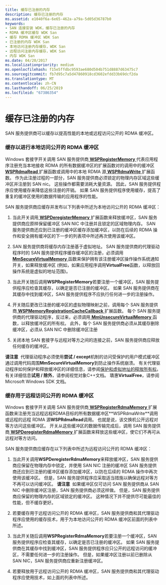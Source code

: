 ```yaml
---
title: 缓存已注册的内存
description: 缓存已注册的内存
ms.assetid: e1040f6a-6e65-462a-a79a-5d05d36787b0
keywords:
- SAN 连接安装 WDK，缓存已注册的内存
- RDMA 缓冲区缓存 WDK San
- 缓存 RDMA 缓冲区 WDK San
- 已注册的内存 WDK San
- 本地访问注册内存缓存，WDK San
- 远程访问注册内存缓存，WDK San
- 内存 WDK San
ms.date: 04/20/2017
ms.localizationpriority: medium
ms.openlocfilehash: f15e5ffdbc9593ae680d504b751d8887d63475c7
ms.sourcegitcommit: fb7d95c7a5d47860918cd3602efdd33b69dcf2da
ms.translationtype: MT
ms.contentlocale: zh-CN
ms.lasthandoff: 06/25/2019
ms.locfileid: "67386354"
---
```

# <a name="caching-registered-memory"></a>缓存已注册的内存





SAN 服务提供商可以缓存以提高性能的本地或远程访问公开的 RDMA 缓冲区。

### <a name="caching-rdma-buffers-exposed-for-local-access"></a>缓存以进行本地访问公开的 RDMA 缓冲区

Windows 套接字开关调用 SAN 服务提供商[ **WSPRegisterMemory** ](https://docs.microsoft.com/previous-versions/windows/hardware/network/ff566311(v=vs.85))代表应用程序注册充当本地接收 RDMA 的所有数据缓冲区的扩展函数对的调用中的缓冲区[ **WSPRdmaRead** ](https://docs.microsoft.com/previous-versions/windows/hardware/network/ff566304(v=vs.85))扩展函数或调用中的本地 RDMA 源[ **WSPRdmaWrite** ](https://docs.microsoft.com/previous-versions/windows/hardware/network/ff566306(v=vs.85))扩展函数。 作为此注册过程的一部分，SAN 服务提供商必须锁定的物理内存区域这些缓冲区并注册到 SAN nic。 这些操作都需要消耗大量资源。 因此，SAN 服务提供程序应使用缓存来降低这些注册的开销。 如果 SAN 服务提供程序使用缓存，提高了重复的缓冲区使用的数据传输的应用程序的性能。

SAN 服务提供商应缓存并发布以下列表中所述为本地访问公开的 RDMA 缓冲区：

1.  当此开关调用[ **WSPDeregisterMemory** ](https://docs.microsoft.com/previous-versions/windows/hardware/network/ff566279(v=vs.85))扩展函数来释放缓冲区，SAN 服务提供商应原样保留缓冲区 SAN NIC 中注册并且锁定的区域物理内存。 SAN 服务提供商还应到已注册的缓冲区缓存添加缓冲区，以防在后续的 RDMA 操作和安全拥有缓冲区的下一步的列表项中所述再次使用该缓冲区。

2.  SAN 服务提供商将缓存内存注册基于虚拟地址。 SAN 服务提供商的代理驱动程序时的 SAN 服务提供程序缓存缓冲区的注册，必须调用[ **MmSecureVirtualMemory** ](https://docs.microsoft.com/windows-hardware/drivers/ddi/content/ntddk/nf-ntddk-mmsecurevirtualmemory)函数来保护拥有该注册缓冲区操作操作系统通知开关，如果释放缓冲区 (例如，如果应用程序调用**VirtualFree**函数，以释放回操作系统是虚拟的地址范围)。

3.  当此开关随后调用**WSPRegisterMemory**若要注册一个缓冲区，SAN 服务提供程序应检查其缓存，以确定是否已注册的缓冲区。 如果 SAN 服务提供商在其缓存中找到缓冲区，SAN 服务提供程序不应执行任何进一步的注册操作。

4.  开关随后更改已注册的缓冲区的虚拟物理映射之前，调用每个 SAN 服务提供商[ **WSPMemoryRegistrationCacheCallback** ](https://docs.microsoft.com/previous-versions/windows/hardware/network/ff566299(v=vs.85))扩展函数。 每个 SAN 服务提供商的代理驱动程序，反过来，必须调用[ **MmUnsecureVirtualMemory** ](https://docs.microsoft.com/windows-hardware/drivers/ddi/content/ntddk/nf-ntddk-mmunsecurevirtualmemory)函数，以释放缓冲区的所有权。 此外，每个 SAN 服务提供商必须从其缓存删除缓冲区，必须从 SAN NIC 中删除缓冲区注册

5.  关闭本地 SAN 套接字与远程对等方之间的连接之前，SAN 服务提供商应释放任何缓存的缓冲区。

**请注意**  代理驱动程序必须使用**尝试 / except**机制的访问受保护的用户模式缓冲区通过调用代码周围**MmSecureVirtualMemory**到防止操作系统崩溃。 有关代理驱动程序如何保护和释放缓冲区的详细信息，请参阅[保护和虚拟地址的释放所有权](securing-and-releasing-ownership-of-virtual-addresses.md)。 有关详细信息**试用 / 除外**，请参阅视觉对象C++文档。 璝惠**VirtualFree**，请参阅 Microsoft Windows SDK 文档。

 

### <a name="caching-rdma-buffers-exposed-for-remote-access"></a>缓存用于远程访问公开的 RDMA 缓冲区

Windows 套接字开关调用 SAN 服务提供商[ **WSPRegisterRdmaMemory** ](https://docs.microsoft.com/previous-versions/windows/hardware/network/ff566313(v=vs.85))扩展函数来注册充当远程远程RDMA目标的所有数据缓冲区**WSPRdmaWrite**调用或远程的远程 RDMA 源**WSPRdmaRead**调用。 也就是说，该交换机公开远程对等方访问这些缓冲区。 开关从这些缓冲区的数据传输完成后，调用 SAN 服务提供商[ **WSPDeregisterRdmaMemory** ](https://docs.microsoft.com/previous-versions/windows/hardware/network/ff566281(v=vs.85))扩展函数来释放这些缓冲区，使它们不再可从远程对等方访问。

SAN 服务提供商应缓存在以下列表中所述为远程访问公开的 RDMA 缓冲区：

1.  当此开关调用**WSPDeregisterRdmaMemory**来释放缓冲区，SAN 服务提供商应保留在物理内存中锁定，并使用 SAN NIC 注册的缓冲区 SAN 服务提供商还应到已注册的缓冲区缓存添加缓冲区，以防在后续的 RDMA 操作中再次使用该缓冲区。 但是，SAN 服务提供程序应采取适当措施以确保远程对等方不再可以访问缓冲区。
    **请注意**  如果缓冲区仅可访问 SAN 服务提供商从 SAN NIC 中删除缓冲区注册，SAN 服务提供商必须这样做。 但是，SAN 服务提供商应保留的物理内存的区域锁定的缓冲区。 这种情况下并不提供尽可能最佳的性能，但不缓存更好。

     

2.  若要缓存用于远程访问公开的 RDMA 缓冲区，SAN 服务提供商和其代理驱动程序应使用的缓存技术，用于为本地访问公开的 RDMA 缓冲区前面的列表中所述。

3.  当此开关随后调用**WSPRegisterRdmaMemory**若要注册一个缓冲区，SAN 服务提供程序应检查其缓存，以确定是否已注册的缓冲区。 如果 SAN 服务提供商在其缓存中找到缓冲区，SAN 服务提供程序应只公开的远程访问的缓冲区，不需要任何进一步的注册操作。 但是，如果缓冲区注册以前已删除从 SAN NIC，SAN 服务提供商应重新注册缓冲区。

4.  若要释放用于远程访问公开的 RDMA 缓冲区，SAN 服务提供商和其代理驱动程序应使用技术，如上面的列表中所述。

 

 





